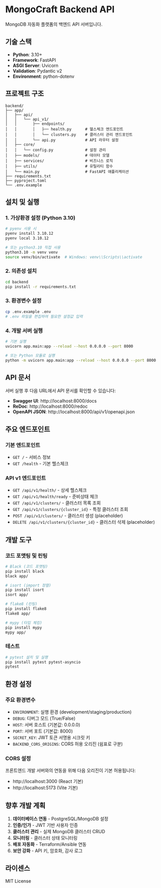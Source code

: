 # MongoCraft Backend API

MongoDB 자동화 플랫폼의 백엔드 API 서버입니다.

## 기술 스택

- **Python**: 3.10+
- **Framework**: FastAPI
- **ASGI Server**: Uvicorn
- **Validation**: Pydantic v2
- **Environment**: python-dotenv

## 프로젝트 구조

```
backend/
├── app/
│   ├── api/
│   │   └── api_v1/
│   │       ├── endpoints/
│   │       │   ├── health.py      # 헬스체크 엔드포인트
│   │       │   └── clusters.py    # 클러스터 관리 엔드포인트
│   │       └── api.py             # API 라우터 설정
│   ├── core/
│   │   └── config.py              # 설정 관리
│   ├── models/                    # 데이터 모델
│   ├── services/                  # 비즈니스 로직
│   ├── utils/                     # 유틸리티 함수
│   └── main.py                    # FastAPI 애플리케이션
├── requirements.txt
├── pyproject.toml
└── .env.example
```

## 설치 및 실행

### 1. 가상환경 설정 (Python 3.10)

```bash
# pyenv 사용 시
pyenv install 3.10.12
pyenv local 3.10.12

# 또는 python3.10 직접 사용
python3.10 -m venv venv
source venv/bin/activate  # Windows: venv\\Scripts\\activate
```

### 2. 의존성 설치

```bash
cd backend
pip install -r requirements.txt
```

### 3. 환경변수 설정

```bash
cp .env.example .env
# .env 파일을 편집하여 필요한 설정값 입력
```

### 4. 개발 서버 실행

```bash
# 기본 실행
uvicorn app.main:app --reload --host 0.0.0.0 --port 8000

# 또는 Python 모듈로 실행
python -m uvicorn app.main:app --reload --host 0.0.0.0 --port 8000
```

## API 문서

서버 실행 후 다음 URL에서 API 문서를 확인할 수 있습니다:

- **Swagger UI**: http://localhost:8000/docs
- **ReDoc**: http://localhost:8000/redoc
- **OpenAPI JSON**: http://localhost:8000/api/v1/openapi.json

## 주요 엔드포인트

### 기본 엔드포인트
- `GET /` - 서비스 정보
- `GET /health` - 기본 헬스체크

### API v1 엔드포인트
- `GET /api/v1/health/` - 상세 헬스체크
- `GET /api/v1/health/ready` - 준비상태 체크
- `GET /api/v1/clusters/` - 클러스터 목록 조회
- `GET /api/v1/clusters/{cluster_id}` - 특정 클러스터 조회
- `POST /api/v1/clusters/` - 클러스터 생성 (placeholder)
- `DELETE /api/v1/clusters/{cluster_id}` - 클러스터 삭제 (placeholder)

## 개발 도구

### 코드 포맷팅 및 린팅

```bash
# Black (코드 포맷팅)
pip install black
black app/

# isort (import 정렬)
pip install isort
isort app/

# flake8 (린팅)
pip install flake8
flake8 app/

# mypy (타입 체킹)
pip install mypy
mypy app/
```

### 테스트

```bash
# pytest 설치 및 실행
pip install pytest pytest-asyncio
pytest
```

## 환경 설정

### 주요 환경변수

- `ENVIRONMENT`: 실행 환경 (development/staging/production)
- `DEBUG`: 디버그 모드 (True/False)
- `HOST`: 서버 호스트 (기본값: 0.0.0.0)
- `PORT`: 서버 포트 (기본값: 8000)
- `SECRET_KEY`: JWT 토큰 서명용 시크릿 키
- `BACKEND_CORS_ORIGINS`: CORS 허용 오리진 (쉼표로 구분)

### CORS 설정

프론트엔드 개발 서버와의 연동을 위해 다음 오리진이 기본 허용됩니다:
- http://localhost:3000 (React 기본)
- http://localhost:5173 (Vite 기본)

## 향후 개발 계획

1. **데이터베이스 연동** - PostgreSQL/MongoDB 설정
2. **인증/인가** - JWT 기반 사용자 인증
3. **클러스터 관리** - 실제 MongoDB 클러스터 CRUD
4. **모니터링** - 클러스터 상태 모니터링
5. **배포 자동화** - Terraform/Ansible 연동
6. **보안 강화** - API 키, 암호화, 감사 로그

## 라이센스

MIT License